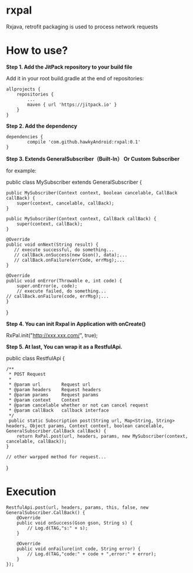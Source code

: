 # rxpal
Rxjava, retrofit packaging is used to process network requests

<h1>How to use?</h1>
<b>Step 1. Add the JitPack repository to your build file</b>

Add it in your root build.gradle at the end of repositories:

	allprojects {
		repositories {
			...
			maven { url 'https://jitpack.io' }
		}
	}


<b>Step 2. Add the dependency</b>


	dependencies {
	        compile 'com.github.hawkyAndroid:rxpal:0.1'
	}
  


<b>Step 3. Extends GeneralSubscriber（Built-In） Or Custom Subscriber</b>

for example:

public class MySubscriber extends GeneralSubscriber {

    public MySubscriber(Context context, boolean cancelable, CallBack callBack) {
        super(context, cancelable, callBack);
    }

    public MySubscriber(Context context, CallBack callBack) {
        super(context, callBack);
    }

    @Override
    public void onNext(String result) {
       // execute successful, do something...
       // callBack.onSuccess(new Gson(), data);...
       // callBack.onFailure(errCode, errMsg);...
    }

    @Override
    public void onError(Throwable e, int code) {
        super.onError(e, code);
        // execute failed, do something...
	// callBack.onFailure(code, errMsg);...
    }

}

<b>Step 4. You can init Rxpal in Application with onCreate() </b>

 RxPal.init("http://xxx.xxx.com/", true);
 
 <b>Step 5. At last, You can wrap it as a RestfulApi.</b>
 
 public class RestfulApi {

    /**
     * POST Request
     *
     * @param url        Request url
     * @param headers    Request headers
     * @param params     Request params
     * @param context    Context
     * @param cancelable whether or not can cancel request
     * @param callBack   callback interface
     */
     public static Subscription post(String url, Map<String, String> headers, Object params, Context context, boolean cancelable, GeneralSubscriber.CallBack callBack) {
        return RxPal.post(url, headers, params, new MySubscriber(context, cancelable, callBack));
    }
    
    // other warpped method for request...

}


<h1> Execution </h1>

    RestfulApi.post(url, headers, params, this, false, new GeneralSubscriber.CallBack() {
        @Override
        public void onSuccess(Gson gson, String s) {
            // Log.d(TAG,"s:" + s);
        }

        @Override
        public void onFailure(int code, String error) {
            // Log.d(TAG,"code:" + code + ",error:" + error);
        }
    });


